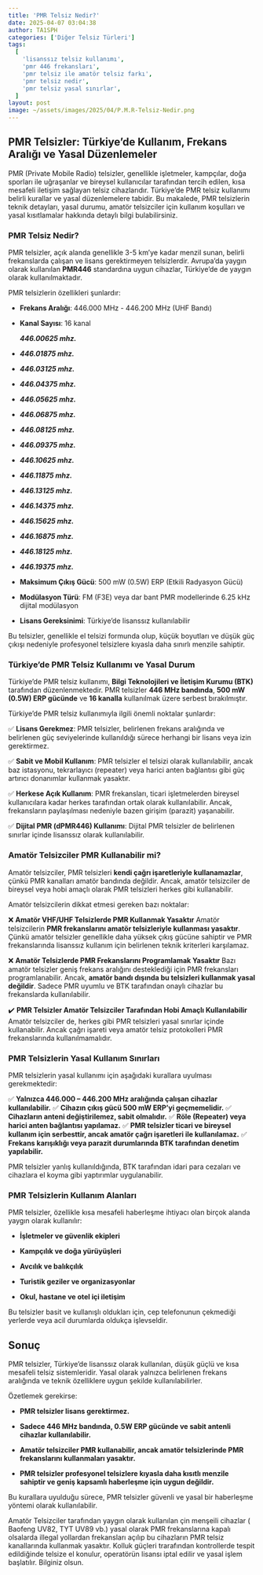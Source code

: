 ```yaml
---
title: 'PMR Telsiz Nedir?'
date: 2025-04-07 03:04:38
author: TA1SPH
categories: ['Diğer Telsiz Türleri']
tags:
  [
    'lisanssız telsiz kullanımı',
    'pmr 446 frekansları',
    'pmr telsiz ile amatör telsiz farkı',
    'pmr telsiz nedir',
    'pmr telsiz yasal sınırlar',
  ]
layout: post
image: ~/assets/images/2025/04/P.M.R-Telsiz-Nedir.png
---
```


## **PMR Telsizler: Türkiye’de Kullanım, Frekans Aralığı ve Yasal Düzenlemeler**

PMR (Private Mobile Radio) telsizler, genellikle işletmeler, kampçılar, doğa sporları ile uğraşanlar ve bireysel kullanıcılar tarafından tercih edilen, kısa mesafeli iletişim sağlayan telsiz cihazlarıdır. Türkiye’de PMR telsiz kullanımı belirli kurallar ve yasal düzenlemelere tabidir. Bu makalede, PMR telsizlerin teknik detayları, yasal durumu, amatör telsizciler için kullanım koşulları ve yasal kısıtlamalar hakkında detaylı bilgi bulabilirsiniz.

### **PMR Telsiz Nedir?**

PMR telsizler, açık alanda genellikle 3-5 km’ye kadar menzil sunan, belirli frekanslarda çalışan ve lisans gerektirmeyen telsizlerdir. Avrupa’da yaygın olarak kullanılan **PMR446** standardına uygun cihazlar, Türkiye’de de yaygın olarak kullanılmaktadır.

PMR telsizlerin özellikleri şunlardır:

- **Frekans Aralığı**: 446.000 MHz - 446.200 MHz (UHF Bandı)

- **Kanal Sayısı**: 16 kanal

  **_446.00625 mhz._**

- **_446.01875 mhz._**

- **_446.03125 mhz._**

- **_446.04375 mhz._**

- **_446.05625 mhz._**

- **_446.06875 mhz._**

- **_446.08125 mhz._**

- **_446.09375 mhz._**

- **_446.10625 mhz._**

- **_446.11875 mhz._**

- **_446.13125 mhz._**

- **_446.14375 mhz._**

- **_446.15625 mhz._**

- **_446.16875 mhz._**

- **_446.18125 mhz._**

- **_446.19375 mhz._**

- **Maksimum Çıkış Gücü**: 500 mW (0.5W) ERP (Etkili Radyasyon Gücü)

- **Modülasyon Türü**: FM (F3E) veya dar bant PMR modellerinde 6.25 kHz dijital modülasyon

- **Lisans Gereksinimi**: Türkiye’de lisanssız kullanılabilir

Bu telsizler, genellikle el telsizi formunda olup, küçük boyutları ve düşük güç çıkışı nedeniyle profesyonel telsizlere kıyasla daha sınırlı menzile sahiptir.

### **Türkiye’de PMR Telsiz Kullanımı ve Yasal Durum**

Türkiye’de PMR telsiz kullanımı, **Bilgi Teknolojileri ve İletişim Kurumu (BTK)** tarafından düzenlenmektedir. PMR telsizler **446 MHz bandında**, **500 mW (0.5W) ERP gücünde** ve **16 kanalla** kullanılmak üzere serbest bırakılmıştır.

Türkiye’de PMR telsiz kullanımıyla ilgili önemli noktalar şunlardır:

✅ **Lisans Gerekmez**: PMR telsizler, belirlenen frekans aralığında ve belirlenen güç seviyelerinde kullanıldığı sürece herhangi bir lisans veya izin gerektirmez.

✅ **Sabit ve Mobil Kullanım**: PMR telsizler el telsizi olarak kullanılabilir, ancak baz istasyonu, tekrarlayıcı (repeater) veya harici anten bağlantısı gibi güç artırıcı donanımlar kullanmak yasaktır.

✅ **Herkese Açık Kullanım**: PMR frekansları, ticari işletmelerden bireysel kullanıcılara kadar herkes tarafından ortak olarak kullanılabilir. Ancak, frekansların paylaşılması nedeniyle bazen girişim (parazit) yaşanabilir.

✅ **Dijital PMR (dPMR446) Kullanımı**: Dijital PMR telsizler de belirlenen sınırlar içinde lisanssız olarak kullanılabilir.

### **Amatör Telsizciler PMR Kullanabilir mi?**

Amatör telsizciler, PMR telsizleri **kendi çağrı işaretleriyle kullanamazlar**, çünkü PMR kanalları amatör bandında değildir. Ancak, amatör telsizciler de bireysel veya hobi amaçlı olarak PMR telsizleri herkes gibi kullanabilir.

Amatör telsizcilerin dikkat etmesi gereken bazı noktalar:

❌ **Amatör VHF/UHF Telsizlerde PMR Kullanmak Yasaktır**
Amatör telsizcilerin **PMR frekanslarını amatör telsizleriyle kullanması yasaktır**. Çünkü amatör telsizler genellikle daha yüksek çıkış gücüne sahiptir ve PMR frekanslarında lisanssız kullanım için belirlenen teknik kriterleri karşılamaz.

❌ **Amatör Telsizlerde PMR Frekanslarını Programlamak Yasaktır**
Bazı amatör telsizler geniş frekans aralığını desteklediği için PMR frekansları programlanabilir. Ancak, **amatör bandı dışında bu telsizleri kullanmak yasal değildir**. Sadece PMR uyumlu ve BTK tarafından onaylı cihazlar bu frekanslarda kullanılabilir.

✔️ **PMR Telsizler Amatör Telsizciler Tarafından Hobi Amaçlı Kullanılabilir**
Amatör telsizciler de, herkes gibi PMR telsizleri yasal sınırlar içinde kullanabilir. Ancak çağrı işareti veya amatör telsiz protokolleri PMR frekanslarında kullanılmamalıdır.

### **PMR Telsizlerin Yasal Kullanım Sınırları**

PMR telsizlerin yasal kullanımı için aşağıdaki kurallara uyulması gerekmektedir:

✅ **Yalnızca 446.000 – 446.200 MHz aralığında çalışan cihazlar kullanılabilir.**
✅ **Cihazın çıkış gücü 500 mW ERP’yi geçmemelidir.**
✅ **Cihazların anteni değiştirilemez, sabit olmalıdır.**
✅ **Röle (Repeater) veya harici anten bağlantısı yapılamaz.**
✅ **PMR telsizler ticari ve bireysel kullanım için serbesttir, ancak amatör çağrı işaretleri ile kullanılamaz.**
✅ **Frekans karışıklığı veya parazit durumlarında BTK tarafından denetim yapılabilir.**

PMR telsizler yanlış kullanıldığında, BTK tarafından idari para cezaları ve cihazlara el koyma gibi yaptırımlar uygulanabilir.

### **PMR Telsizlerin Kullanım Alanları**

PMR telsizler, özellikle kısa mesafeli haberleşme ihtiyacı olan birçok alanda yaygın olarak kullanılır:

- **İşletmeler ve güvenlik ekipleri**

- **Kampçılık ve doğa yürüyüşleri**

- **Avcılık ve balıkçılık**

- **Turistik geziler ve organizasyonlar**

- **Okul, hastane ve otel içi iletişim**

Bu telsizler basit ve kullanışlı oldukları için, cep telefonunun çekmediği yerlerde veya acil durumlarda oldukça işlevseldir.

## **Sonuç**

PMR telsizler, Türkiye’de lisanssız olarak kullanılan, düşük güçlü ve kısa mesafeli telsiz sistemleridir. Yasal olarak yalnızca belirlenen frekans aralığında ve teknik özelliklere uygun şekilde kullanılabilirler.

Özetlemek gerekirse:

- **PMR telsizler lisans gerektirmez.**

- **Sadece 446 MHz bandında, 0.5W ERP gücünde ve sabit antenli cihazlar kullanılabilir.**

- **Amatör telsizciler PMR kullanabilir, ancak amatör telsizlerinde PMR frekanslarını kullanmaları yasaktır.**

- **PMR telsizler profesyonel telsizlere kıyasla daha kısıtlı menzile sahiptir ve geniş kapsamlı haberleşme için uygun değildir.**

Bu kurallara uyulduğu sürece, PMR telsizler güvenli ve yasal bir haberleşme yöntemi olarak kullanılabilir.

Amatör Telsizciler tarafından yaygın olarak kullanılan çin menşeili cihazlar ( Baofeng UV82, TYT UV89 vb.) yasal olarak PMR frekanslarına kapalı olsalarda illegal yollardan frekansları açılıp bu cihazların PMR telsiz kanallarında kullanmak yasaktır. Kolluk güçleri trarafından kontrollerde tespit edildiğinde telsize el konulur, operatörün lisansı iptal edilir ve yasal işlem başlatılır. Bilginiz olsun.
